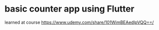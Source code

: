 # basic counter app using Flutter

learned at course https://www.udemy.com/share/101WimBEAedlpVQQ==/


